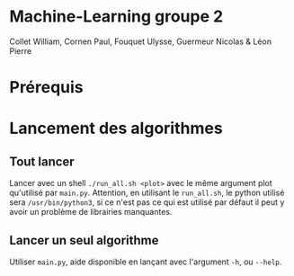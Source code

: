 # Machine-Learning groupe 2
Collet William, Cornen Paul, Fouquet Ulysse, Guermeur Nicolas & Léon Pierre

# Prérequis

# Lancement des algorithmes
## Tout lancer
Lancer avec un shell `./run_all.sh <plot>` avec le même argument plot qu'utilisé par `main.py`.
Attention, en utilisant le `run_all.sh`, le python utilisé sera `/usr/bin/python3`, si ce n'est pas ce qui est utilisé par défaut il peut y avoir un problème de librairies manquantes.

## Lancer un seul algorithme
Utiliser `main.py`, aide disponible en lançant avec l'argument `-h`, ou `--help`.

